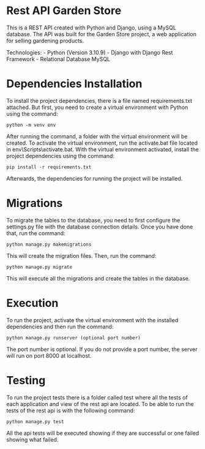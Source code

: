 
# Rest API Garden Store
This is a REST API created with Python and Django, using a MySQL database. The API was built for the Garden Store project, a web application for selling gardening products.

Technologies:
    - Python (Version 3.10.9)
    - Django with Django Rest Framework
    - Relational Database MySQL

# Dependencies Installation
To install the project dependencies, there is a file named requirements.txt attached. But first, you need to create a virtual environment with Python using the command:

    python -m venv env 

After running the command, a folder with the virtual environment will be created. To activate the virtual environment, run the activate.bat file located in env\Scripts\activate.bat. With the virtual environment activated, install the project dependencies using the command:

    pip install -r requirements.txt

Afterwards, the dependencies for running the project will be installed.

# Migrations
To migrate the tables to the database, you need to first configure the settings.py file with the database connection details. Once you have done that, run the command:

    python manage.py makemigrations

This will create the migration files. Then, run the command:

    python manage.py migrate 

This will execute all the migrations and create the tables in the database.

# Execution
To run the project, activate the virtual environment with the installed dependencies and then run the command:

    python manage.py runserver (optional port number)
    
The port number is optional. If you do not provide a port number, the server will run on port 8000 at localhost.

# Testing
To run the project tests there is a folder called test where all the tests of each application and view of the rest api are located. To be able to run the tests of the rest api is with the following command:

    python manage.py test


All the api tests will be executed showing if they are successful or one failed showing what failed.